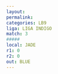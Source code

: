 ```yaml
---
layout: 
permalink: 
categories: LB9
liga: LIGA INDIGO
match: 3
#####
local: JADE 
r1: 0
r2: 0
out: BLUE
---
```

